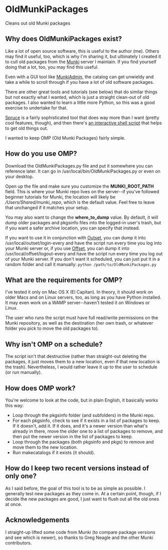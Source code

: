# OldMunkiPackages
Cleans out old Munki packages

## Why does OldMunkiPackages exist?
Like a lot of open source software, this is useful to the author (me). Others may find it useful, too, which is why I'm sharing it, but ultimately I created it to cull old packages from the [Munki](https://github.com/munki/munki/wiki) server I maintain. If you find yourself doing that a lot, too, you may find this useful.

Even with a GUI tool like [MunkiAdmin](https://github.com/hjuutilainen/munkiadmin), the catalog can get unwieldy and take a while to scroll through if you have a lot of old software packages.

There are other great tools and tutorials (see below) that do similar things but not exactly what I wanted, which is just a straight clean-out of old packages. I also wanted to learn a little more Python, so this was a good exercise to undertake for that.

[Spruce](https://github.com/sheagcraig/Spruce-for-Munki) is a fairly sophisticated tool that does way more than I want (pretty cool features, though), and then there's [an interactive shell script](https://grpugh.wordpress.com/2015/04/24/munki-how-to-remove-cruft/) that helps to get old things out.

I wanted to keep OMP (Old Munki Packages) fairly simple.

## How do you use OMP?
Download the OldMunkiPackages.py file and put it somewhere you can reference later. It can go in /usr/local/bin/OldMunkiPackages.py or even on your desktop.

Open up the file and make sure you customize the **MUNKI_ROOT_PATH** field. This is where your Munki repo lives on the server--if you've followed beginner tutorials for Munki, the location will likely be */Users/Shared/munki_repo*, which is the default value. Feel free to leave that unchanged if it matches your setup.

You may also want to change the **where_to_dump** value. By default, it will dump older packages and pkgsinfo files into the logged-in user's trash, but if you want a safer archive location, you can specify that instead.

If you want to use it in conjunction with [Outset](https://github.com/chilcote/outset), you can dump it into /usr/local/outset/login-every and have the script run every time you log into your Munki server or, if you use [Offset](https://github.com/aysiu/offset), you can dump it into /usr/local/offset/logout-every and have the script run every time you log out of your Munki server. If you don't want it scheduled, you can just put it in a random folder and call it manually:
```python /path/to/OldMunkiPackages.py```

## What are the requirements for OMP?
I've tested it only on Mac OS X (El Capitan). In theory, it should work on older Macs and on Linux servers, too, as long as you have Python installed. It may even work on a WAMP server--haven't tested it on Windows or Linux.

The user who runs the script must have full read/write permissions on the Munki repository, as well as the destination (her own trash, or whatever folder you pick to move the old packages to).

## Why isn't OMP on a schedule?
The script isn't that destructive (rather than straight-out deleting the packages, it just moves them to a new location, even if that new location is the trash). Nevertheless, I would rather leave it up to the user to schedule (or run manually).

## How does OMP work?
You're welcome to look at the code, but in plain English, it basically works this way:
* Loop through the pkgsinfo folder (and subfolders) in the Munki repo.
* For each pkgsinfo, check to see if it exists in a list of packages to keep. If it doesn't, add it. If it does, and it's a newer version than what's already in there, move the older one to a list of packages to remove, and then put the newer version in the list of packages to keep.
* Loop through the packages (both pkgsinfo and pkgs) to remove and move them to the new location.
* Run makecatalogs if it exists (it should).

## How do I keep two recent versions instead of only one?
As I said before, the goal of this tool is to be as simple as possible. I generally test new packages as they come in. At a certain point, though, if I decide the new packages are good, I just want to flush out all the old ones at once.

## Acknowledgements
I straight-up lifted some code from Munki (to compare package versions and see which is newer), so thanks to Greg Neagle and the other Munki contributors.
